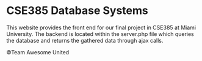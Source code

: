 # CSE385 Database Systems

This website provides the front end for our final project in CSE385 at Miami University. The backend is located within the server.php file which queries the database and returns the gathered data through ajax calls.

©Team Awesome United
